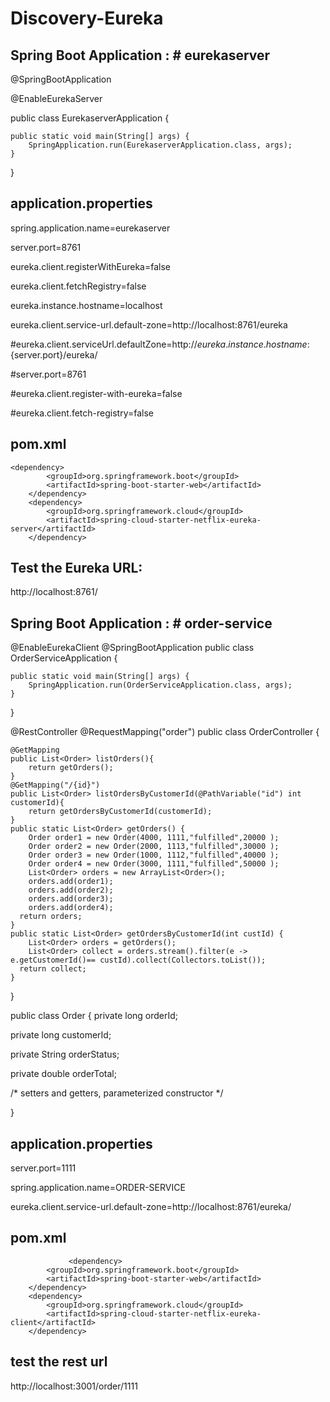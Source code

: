 # Discovery-Eureka

Spring Boot Application : # eurekaserver
-----------------------------------------

@SpringBootApplication

@EnableEurekaServer

public class EurekaserverApplication {

	public static void main(String[] args) {
		SpringApplication.run(EurekaserverApplication.class, args);
	}

}


application.properties
------------------------

 spring.application.name=eurekaserver
 
 server.port=8761
 
 eureka.client.registerWithEureka=false	

 eureka.client.fetchRegistry=false	
 
 eureka.instance.hostname=localhost	
 
 eureka.client.service-url.default-zone=http://localhost:8761/eureka	
 
 #eureka.client.serviceUrl.defaultZone=http://${eureka.instance.hostname}:${server.port}/eureka/	
 
 #server.port=8761	
 
 #eureka.client.register-with-eureka=false	
 
 #eureka.client.fetch-registry=false	

pom.xml
-----------
    <dependency>
			<groupId>org.springframework.boot</groupId>
			<artifactId>spring-boot-starter-web</artifactId>
		</dependency>
		<dependency>
			<groupId>org.springframework.cloud</groupId>
			<artifactId>spring-cloud-starter-netflix-eureka-server</artifactId>
		</dependency>
   

Test the Eureka URL:
------------------------------------
http://localhost:8761/

Spring Boot Application : # order-service
-----------------------------------------
@EnableEurekaClient
@SpringBootApplication
public class OrderServiceApplication {

	public static void main(String[] args) {
		SpringApplication.run(OrderServiceApplication.class, args);
	}
}

@RestController
@RequestMapping("order")
public class OrderController {

    @GetMapping	
	public List<Order> listOrders(){ 
		return getOrders();
	}
    @GetMapping("/{id}")	
	public List<Order> listOrdersByCustomerId(@PathVariable("id") int customerId){ 
		return getOrdersByCustomerId(customerId);
	}
	public static List<Order> getOrders() {
		Order order1 = new Order(4000, 1111,"fulfilled",20000 );
		Order order2 = new Order(2000, 1113,"fulfilled",30000 );
		Order order3 = new Order(1000, 1112,"fulfilled",40000 );
		Order order4 = new Order(3000, 1111,"fulfilled",50000 );
		List<Order> orders = new ArrayList<Order>();
		orders.add(order1);
		orders.add(order2);
		orders.add(order3);
		orders.add(order4);
	  return orders;	
	}
	public static List<Order> getOrdersByCustomerId(int custId) {
		List<Order> orders = getOrders();
		List<Order> collect = orders.stream().filter(e -> e.getCustomerId()== custId).collect(Collectors.toList());
	  return collect;	
	}
}

public class Order {
  private long orderId;
  
  private long customerId;
  
  private String orderStatus;
  
  private double orderTotal;

/* setters and getters, parameterized constructor */

}

	
application.properties
------------------------

server.port=1111

spring.application.name=ORDER-SERVICE

eureka.client.service-url.default-zone=http://localhost:8761/eureka/

pom.xml
-------------------
                 <dependency>
			<groupId>org.springframework.boot</groupId>
			<artifactId>spring-boot-starter-web</artifactId>
		</dependency>
		<dependency>
			<groupId>org.springframework.cloud</groupId>
			<artifactId>spring-cloud-starter-netflix-eureka-client</artifactId>
		</dependency>
    
    
test the rest url
---------------------
http://localhost:3001/order/1111

